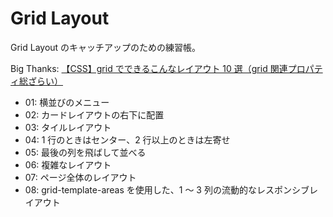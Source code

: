 # Grid Layout

Grid Layout のキャッチアップのための練習帳。

Big Thanks: [【CSS】grid でできるこんなレイアウト 10 選（grid 関連プロパティ総ざらい）](https://zenn.dev/kagan/articles/4f96a97aadfcb8)

- 01: 横並びのメニュー
- 02: カードレイアウトの右下に配置
- 03: タイルレイアウト
- 04: 1 行のときはセンター、2 行以上のときは左寄せ
- 05: 最後の列を飛ばして並べる
- 06: 複雑なレイアウト
- 07: ページ全体のレイアウト
- 08: grid-template-areas を使用した、1 ～ 3 列の流動的なレスポンシブレイアウト

